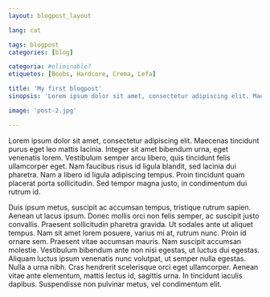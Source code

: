 ```yaml
---
layout: blogpost_layout

lang: cat

tags: blogpost
categories: [blog]

categoria: #eliminable?
etiquetes: [Boobs, Hardcore, Crema, Lefa]

title: 'My first blogpost'
sinopsis: 'Lorem ipsum dolor sit amet, consectetur adipiscing elit. Maecenas tincidunt purus eget leo mattis lacinia. Integer sit amet bibendum urna, eget venenatis lorem. Vestibulum semper arcu libero, quis tincidunt felis ullamcorper eget. Nam faucibus risus id ligula blandit, sed lacinia dui pharetra. Nam a libero id ligula adipiscing tempus. Proin tincidunt quam placerat porta sollicitudin. Sed tempor magna justo, in condimentum dui rutrum id.'

image: 'post-2.jpg'

---
```


Lorem ipsum dolor sit amet, consectetur adipiscing elit. Maecenas tincidunt purus eget leo mattis lacinia. Integer sit amet bibendum urna, eget venenatis lorem. Vestibulum semper arcu libero, quis tincidunt felis ullamcorper eget. Nam faucibus risus id ligula blandit, sed lacinia dui pharetra. Nam a libero id ligula adipiscing tempus. Proin tincidunt quam placerat porta sollicitudin. Sed tempor magna justo, in condimentum dui rutrum id.

Duis ipsum metus, suscipit ac accumsan tempus, tristique rutrum sapien. Aenean ut lacus ipsum. Donec mollis orci non felis semper, ac suscipit justo convallis. Praesent sollicitudin pharetra gravida. Ut sodales ante ut aliquet tempus. Nam sit amet lorem posuere, varius mi at, rutrum nunc. Proin id ornare sem. Praesent vitae accumsan mauris. Nam suscipit accumsan molestie. Vestibulum bibendum ante non nisi egestas, ut luctus dui egestas. Aliquam luctus ipsum venenatis nunc volutpat, ut semper nulla egestas. Nulla a urna nibh. Cras hendrerit scelerisque orci eget ullamcorper. Aenean vitae ante elementum, mattis lectus id, sagittis urna. In tincidunt iaculis dapibus. Suspendisse non pulvinar metus, vel condimentum elit.
